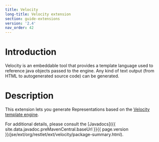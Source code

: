 ```yaml
---
title: Velocity
long-title: Velocity extension
section: guide-extensions
version: '2.4'
nav_order: 42
---
```

# Introduction

Velocity is an embeddable tool that provides a template language used to
reference java objects passed to the engine. Any kind of text output
(from HTML to autogenerated source code) can be generated.

# Description

This extension lets you generate Representations based on the [Velocity
template
engine](http://velocity.apache.org/engine/).

For additional details, please consult the
[Javadocs]({{ site.data.javadoc.preMavenCentral.baseUrl }}{{ page.version }}/jse/ext/org/restlet/ext/velocity/package-summary.html).
